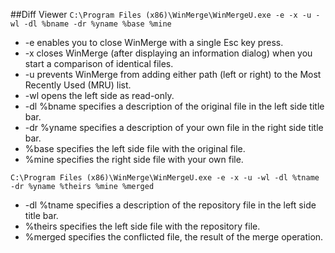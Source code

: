 
##Diff Viewer
`C:\Program Files (x86)\WinMerge\WinMergeU.exe -e -x -u -wl -dl %bname -dr %yname %base %mine`

* -e enables you to close WinMerge with a single Esc key press.
* -x closes WinMerge (after displaying an information dialog) when you start a comparison of identical files.
* -u prevents WinMerge from adding either path (left or right) to the Most Recently Used (MRU) list.
* -wl opens the left side as read-only.
* -dl %bname specifies a description of the original file in the left side title bar.
* -dr %yname specifies a description of your own file in the right side title bar.
* %base specifies the left side file with the original file.
* %mine specifies the right side file with your own file.


`C:\Program Files (x86)\WinMerge\WinMergeU.exe -e -x -u -wl -dl %tname -dr %yname %theirs %mine %merged`

* -dl %tname specifies a description of the repository file in the left side title bar.
* %theirs specifies the left side file with the repository file.
* %merged specifies the conflicted file, the result of the merge operation.
